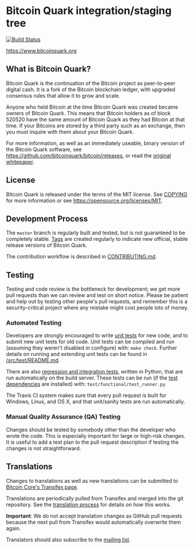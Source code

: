 Bitcoin Quark integration/staging tree
=====================================

[![Build Status](https://travis-ci.org/bitcoinquark/bitcoin.svg?branch=master)](https://travis-ci.org/bitcoinquark/bitcoin)

https://www.bitcoinquark.org

What is Bitcoin Quark?
----------------

Bitcoin Quark is the continuation of the Bitcoin project as peer-to-peer digital cash. 
It is a fork of the Bitcoin blockchain ledger, with upgraded consensus rules that allow it to grow and scale.

Anyone who held Bitcoin at the time Bitcoin Quark was created became owners of Bitcoin Quark. 
This means that Bitcoin holders as of block 520520 have the same amount of Bitcoin Quark as they had Bitcoin at that time. 
If your Bitcoins are stored by a third party such as an exchange, then you must inquire with them about your Bitcoin Quark.

For more information, as well as an immediately useable, binary version of
the Bitcoin Quark software, see https://github.com/bitcoinquark/bitcoin/releases, or read the
[original whitepaper](https://bitcoincore.org/bitcoin.pdf).

License
-------

Bitcoin Quark is released under the terms of the MIT license. See [COPYING](COPYING) for more
information or see https://opensource.org/licenses/MIT.

Development Process
-------------------

The `master` branch is regularly built and tested, but is not guaranteed to be
completely stable. [Tags](https://github.com/bitcoinquark/bitcoin/tags) are created
regularly to indicate new official, stable release versions of Bitcoin Quark.

The contribution workflow is described in [CONTRIBUTING.md](CONTRIBUTING.md).

Testing
-------

Testing and code review is the bottleneck for development; we get more pull
requests than we can review and test on short notice. Please be patient and help out by testing
other people's pull requests, and remember this is a security-critical project where any mistake might cost people
lots of money.

### Automated Testing

Developers are strongly encouraged to write [unit tests](src/test/README.md) for new code, and to
submit new unit tests for old code. Unit tests can be compiled and run
(assuming they weren't disabled in configure) with: `make check`. Further details on running
and extending unit tests can be found in [/src/test/README.md](/src/test/README.md).

There are also [regression and integration tests](/test), written
in Python, that are run automatically on the build server.
These tests can be run (if the [test dependencies](/test) are installed) with: `test/functional/test_runner.py`

The Travis CI system makes sure that every pull request is built for Windows, Linux, and OS X, and that unit/sanity tests are run automatically.

### Manual Quality Assurance (QA) Testing

Changes should be tested by somebody other than the developer who wrote the
code. This is especially important for large or high-risk changes. It is useful
to add a test plan to the pull request description if testing the changes is
not straightforward.

Translations
------------

Changes to translations as well as new translations can be submitted to
[Bitcoin Core's Transifex page](https://www.transifex.com/projects/p/bitcoin/).

Translations are periodically pulled from Transifex and merged into the git repository. See the
[translation process](doc/translation_process.md) for details on how this works.

**Important**: We do not accept translation changes as GitHub pull requests because the next
pull from Transifex would automatically overwrite them again.

Translators should also subscribe to the [mailing list](https://groups.google.com/forum/#!forum/bitcoin-translators).
